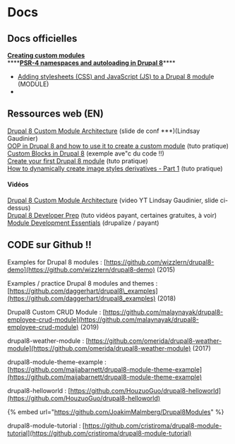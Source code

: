 # Docs

## Docs officielles

[**Creating custom modules**](https://www.drupal.org/docs/8/creating-custom-modules)  
****[**PSR-4 namespaces and autoloading in Drupal 8**](https://www.drupal.org/docs/develop/standards/psr-4-namespaces-and-autoloading-in-drupal-8)\*\*\*\*

* [Adding stylesheets \(CSS\) and JavaScript \(JS\) to a Drupal 8 modul](https://www.drupal.org/docs/8/creating-custom-modules/adding-stylesheets-css-and-javascript-js-to-a-drupal-8-module)e \(MODULE\)
* 
## Ressources web \(EN\)

[Drupal 8 Custom Module Architecture](https://legaudinier.github.io/Custom-Module-Presentation/#/) \(slide de conf \*\*\*\)\(Lindsay Gaudinier\)  
[OOP in Drupal 8 and how to use it to create a custom module](https://www.adcisolutions.com/knowledge/oop-drupal-8-and-how-use-it-create-custom-module) \(tuto pratique\)  
[Custom Blocks in Drupal 8](http://lessons.libs.uga.edu/shawn/custom-drupal8-blocks/) \(exemple ave"c du code !!\)  
[Create your first Drupal 8 module](https://befused.com/drupal/first-drupal8-module) \(tuto pratique\)  
[How to dynamically create image styles derivatives - Part 1](https://drupalsun.com/john-svensson/2018/06/11/how-dynamically-create-image-styles-derivatives-part-1) \(tuto pratique\)

#### Vidéos

[Drupal 8 Custom Module Architecture](https://www.youtube.com/watch?v=xJ0FA-0102s) \(video YT Lindsay Gaudinier, slide ci-dessus\)[  
Drupal 8 Developer Prep](https://buildamodule.com/collection/drupal-8-developer-prep) \(tuto vidéos payant, certaines gratuites, à voir\)  
[Module Development Essentials](https://drupalize.me/series/module-development-essentials) \(drupalize / payant\)

## CODE sur Github !!

Examples for Drupal 8 modules : [https://github.com/wizzlern/drupal8-demo](https://github.com/wizzlern/drupal8-demo) \(2015\)

Examples / practice Drupal 8 modules and themes : [https://github.com/daggerhart/drupal8\_examples](https://github.com/daggerhart/drupal8_examples) \(2018\)

Drupal8 Custom CRUD Module : [https://github.com/malaynayak/drupal8-employee-crud-module](https://github.com/malaynayak/drupal8-employee-crud-module) \(2019\)

drupal8-weather-module : [https://github.com/omerida/drupal8-weather-module](https://github.com/omerida/drupal8-weather-module) \(2017\)

drupal8-module-theme-example : [https://github.com/maijabarnett/drupal8-module-theme-example](https://github.com/maijabarnett/drupal8-module-theme-example)

drupal8-helloworld : [https://github.com/HouzuoGuo/drupal8-helloworld](https://github.com/HouzuoGuo/drupal8-helloworld)

{% embed url="https://github.com/JoakimMalmberg/Drupal8Modules" %}

drupal8-module-tutorial : [https://github.com/cristiroma/drupal8-module-tutorial](https://github.com/cristiroma/drupal8-module-tutorial)

